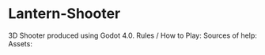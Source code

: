 # Lantern-Shooter
3D Shooter produced using Godot 4.0.
Rules / How to Play: 
Sources of help: 
Assets: 
